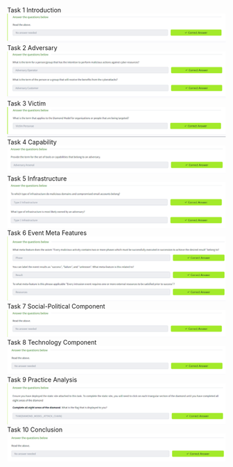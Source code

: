Task 1 Introduction
![alt text](image.png)
Task 2 Adversary
![alt text](image-1.png)
Task 3 Victim
![alt text](image-2.png)
Task 4 Capability
![alt text](image-3.png)
Task 5 Infrastructure
![alt text](image-4.png)
Task 6 Event Meta Features
![alt text](image-5.png)
Task 7 Social-Political Component
![alt text](image-6.png)
Task 8 Technology Component
![alt text](image-7.png)
Task 9 Practice Analysis
![alt text](image-8.png)
Task 10 Conclusion
![alt text](image-9.png)